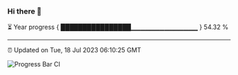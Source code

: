 ### Hi there 👋

⏳ Year progress { ████████████████▁▁▁▁▁▁▁▁▁▁▁▁▁▁ } 54.32 %

---

⏰ Updated on Tue, 18 Jul 2023 06:10:25 GMT

![Progress Bar CI](https://github.com/Shyam-Makwana/GitHub-Actions-Demo/workflows/Progress%20Bar%20CI/badge.svg)

